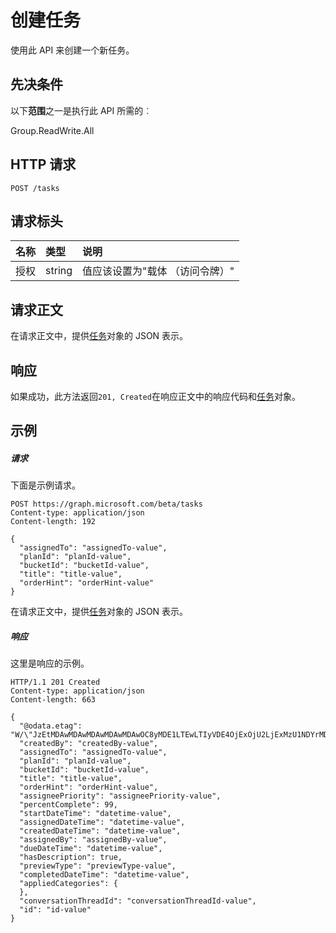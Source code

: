 # <a name="create-task"></a>创建任务

使用此 API 来创建一个新任务。
## <a name="prerequisites"></a>先决条件
以下**范围**之一是执行此 API 所需的︰
 
Group.ReadWrite.All

## <a name="http-request"></a>HTTP 请求
<!-- { "blockType": "ignored" } -->
```http
POST /tasks

```
## <a name="request-headers"></a>请求标头
| 名称       | 类型 | 说明|
|:---------------|:--------|:----------|
| 授权  | string  | 值应该设置为"载体 （访问令牌）"|

## <a name="request-body"></a>请求正文
在请求正文中，提供[任务](../resources/task.md)对象的 JSON 表示。


## <a name="response"></a>响应
如果成功，此方法返回`201, Created`在响应正文中的响应代码和[任务](../resources/task.md)对象。

## <a name="example"></a>示例
##### <a name="request"></a>请求
下面是示例请求。
<!-- {
  "blockType": "request",
  "name": "create_task_from_tasks"
}-->
```http
POST https://graph.microsoft.com/beta/tasks
Content-type: application/json
Content-length: 192

{
  "assignedTo": "assignedTo-value",
  "planId": "planId-value",
  "bucketId": "bucketId-value",
  "title": "title-value",
  "orderHint": "orderHint-value"
}
```
在请求正文中，提供[任务](../resources/task.md)对象的 JSON 表示。
##### <a name="response"></a>响应
这里是响应的示例。 
<!-- {
  "blockType": "response",
  "truncated": true,
  "@odata.type": "microsoft.graph.task"
} -->
```http
HTTP/1.1 201 Created
Content-type: application/json
Content-length: 663

{
  "@odata.etag": "W/\"JzEtMDAwMDAwMDAwMDAwMDAwOC8yMDE1LTEwLTIyVDE4OjExOjU2LjExMzU1NDYrMDA6MDAn\"",
  "createdBy": "createdBy-value",
  "assignedTo": "assignedTo-value",
  "planId": "planId-value",
  "bucketId": "bucketId-value",
  "title": "title-value",
  "orderHint": "orderHint-value",
  "assigneePriority": "assigneePriority-value",
  "percentComplete": 99,
  "startDateTime": "datetime-value",
  "assignedDateTime": "datetime-value",
  "createdDateTime": "datetime-value",
  "assignedBy": "assignedBy-value",
  "dueDateTime": "datetime-value",
  "hasDescription": true,
  "previewType": "previewType-value",
  "completedDateTime": "datetime-value",
  "appliedCategories": {
  },
  "conversationThreadId": "conversationThreadId-value",
  "id": "id-value"
}
```

<!-- uuid: 8fcb5dbc-d5aa-4681-8e31-b001d5168d79
2015-10-25 14:57:30 UTC -->
<!-- {
  "type": "#page.annotation",
  "description": "Create task",
  "keywords": "",
  "section": "documentation",
  "tocPath": ""
}-->

